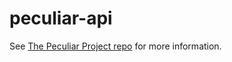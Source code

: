 # peculiar-api
See [The Peculiar Project repo](https://github.com/kayleriegerpatton/peculiar-ui) for more information.